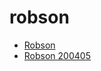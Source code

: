 # robson

 * [Robson](../../index/r/robson-200405.json)
 * [Robson 200405](../../index/r/robson-200405.json)
